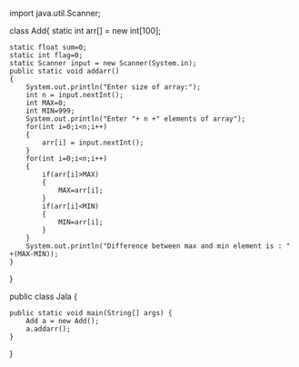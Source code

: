 import java.util.Scanner;

class Add{
	static int arr[] = new int[100];
	
	static float sum=0;
	static int flag=0;
	static Scanner input = new Scanner(System.in);
	public static void addarr()
	{
		System.out.println("Enter size of array:");
		int n = input.nextInt();
		int MAX=0;
		int MIN=999;
		System.out.println("Enter "+ n +" elements of array");
		for(int i=0;i<n;i++)
		{
			arr[i] = input.nextInt();
		}
		for(int i=0;i<n;i++)
		{
			if(arr[i]>MAX)
			{
				MAX=arr[i];
			}
			if(arr[i]<MIN)
			{
				MIN=arr[i];
			}
		}
		System.out.println("Difference between max and min element is : " +(MAX-MIN));
	}
}

public class Jala {

	public static void main(String[] args) {
		Add a = new Add();
		a.addarr();
	}
}
